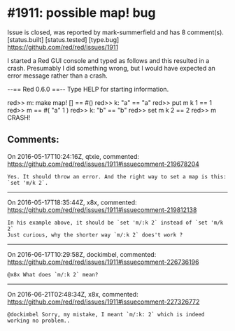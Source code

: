 
#1911: possible map! bug
================================================================================
Issue is closed, was reported by mark-summerfield and has 8 comment(s).
[status.built] [status.tested] [type.bug]
<https://github.com/red/red/issues/1911>

I started a Red GUI console and typed as follows and this resulted in a crash. Presumably I did something wrong, but I would have expected an error message rather than a crash.

--== Red 0.6.0 ==-- 
Type HELP for starting information. 

red>> m: make map! []
== #()
red>> k: "a"
== "a"
red>> put m k 1
== 1
red>> m
== #(
    "a" 1
)
red>> k: "b"
== "b"
red>> set m k 2
== 2
red>> m
CRASH!



Comments:
--------------------------------------------------------------------------------

On 2016-05-17T10:24:16Z, qtxie, commented:
<https://github.com/red/red/issues/1911#issuecomment-219678204>

    Yes. It should throw an error. And the right way to set a map is this: `set 'm/k 2`.

--------------------------------------------------------------------------------

On 2016-05-17T18:35:44Z, x8x, commented:
<https://github.com/red/red/issues/1911#issuecomment-219812138>

    In his example above, it should be `set 'm/:k 2` instead of `set 'm/k 2`
    Just curious, why the shorter way `m/:k 2` does't work ?

--------------------------------------------------------------------------------

On 2016-06-17T10:29:58Z, dockimbel, commented:
<https://github.com/red/red/issues/1911#issuecomment-226736196>

    @x8x What does `m/:k 2` mean?

--------------------------------------------------------------------------------

On 2016-06-21T02:48:34Z, x8x, commented:
<https://github.com/red/red/issues/1911#issuecomment-227326772>

    @dockimbel Sorry, my mistake, I meant `m/:k: 2` which is indeed working no problem..

